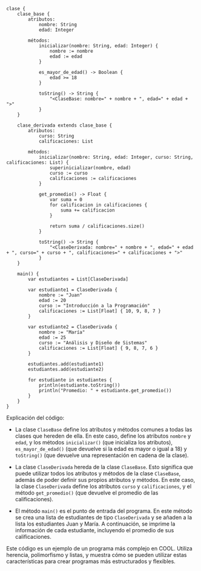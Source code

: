 ```cool
clase {
    clase_base {
        atributos:
            nombre: String
            edad: Integer

        métodos:
            inicializar(nombre: String, edad: Integer) {
                nombre := nombre
                edad := edad
            }

            es_mayor_de_edad() -> Boolean {
                edad >= 18
            }

            toString() -> String {
                "<ClaseBase: nombre=" + nombre + ", edad=" + edad + ">"
            }
    }

    clase_derivada extends clase_base {
        atributos:
            curso: String
            calificaciones: List

        métodos:
            inicializar(nombre: String, edad: Integer, curso: String, calificaciones: List) {
                superinicializar(nombre, edad)
                curso := curso
                calificaciones := calificaciones
            }

            get_promedio() -> Float {
                var suma = 0
                for calificacion in calificaciones {
                    suma += calificacion
                }

                return suma / calificaciones.size()
            }

            toString() -> String {
                "<ClaseDerivada: nombre=" + nombre + ", edad=" + edad + ", curso=" + curso + ", calificaciones=" + calificaciones + ">"
            }
    }

    main() {
        var estudiantes = List[ClaseDerivada]

        var estudiante1 = ClaseDerivada {
            nombre := "Juan"
            edad := 20
            curso := "Introducción a la Programación"
            calificaciones := List[Float] { 10, 9, 8, 7 }
        }

        var estudiante2 = ClaseDerivada {
            nombre := "María"
            edad := 25
            curso := "Análisis y Diseño de Sistemas"
            calificaciones := List[Float] { 9, 8, 7, 6 }
        }

        estudiantes.add(estudiante1)
        estudiantes.add(estudiante2)

        for estudiante in estudiantes {
            println(estudiante.toString())
            println("Promedio: " + estudiante.get_promedio())
        }
    }
}
```

Explicación del código:

* La clase `ClaseBase` define los atributos y métodos comunes a todas las clases que hereden de ella. En este caso, define los atributos `nombre` y `edad`, y los métodos `inicializar()` (que inicializa los atributos), `es_mayor_de_edad()` (que devuelve si la edad es mayor o igual a 18) y `toString()` (que devuelve una representación en cadena de la clase).

* La clase `ClaseDerivada` hereda de la clase `ClaseBase`. Esto significa que puede utilizar todos los atributos y métodos de la clase `ClaseBase`, además de poder definir sus propios atributos y métodos. En este caso, la clase `ClaseDerivada` define los atributos `curso` y `calificaciones`, y el método `get_promedio()` (que devuelve el promedio de las calificaciones).

* El método `main()` es el punto de entrada del programa. En este método se crea una lista de estudiantes de tipo `ClaseDerivada` y se añaden a la lista los estudiantes Juan y María. A continuación, se imprime la información de cada estudiante, incluyendo el promedio de sus calificaciones.

Este código es un ejemplo de un programa más complejo en COOL. Utiliza herencia, polimorfismo y listas, y muestra cómo se pueden utilizar estas características para crear programas más estructurados y flexibles.